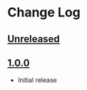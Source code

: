 # Change Log

## [Unreleased]

## [1.0.0]

- Initial release

[unreleased]: https://github.com/harismh/tokyo-twilight/compare/v1.0.0...HEAD
[1.0.0]: https://github.com/harismh/tokyo-twilight/releases/tag/v1.0.0